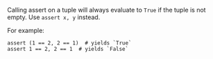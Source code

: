Calling assert on a tuple will always evaluate to `True` if the tuple is not empty.
Use `assert x, y` instead.

For example:

    assert (1 == 2, 2 == 1)  # yields `True`
    assert 1 == 2, 2 == 1  # yields `False`

      